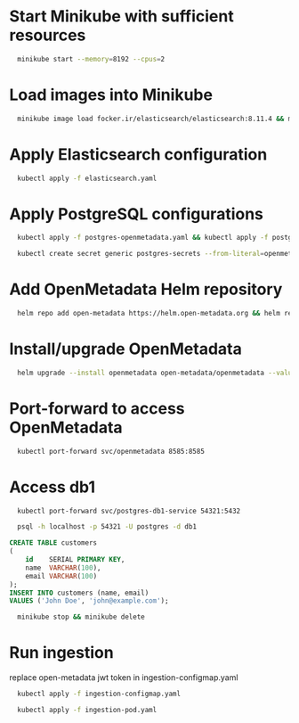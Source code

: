 # Start Minikube with sufficient resources

```bash
  minikube start --memory=8192 --cpus=2
```

# Load images into Minikube

```bash
  minikube image load focker.ir/elasticsearch/elasticsearch:8.11.4 && minikube image load postgres:17.2-bookworm && minikube image load focker.ir/openmetadata/server:1.9.5 && minikube image load focker.ir/openmetadata/ingestion-base:1.9.5 
```

# Apply Elasticsearch configuration

```bash
  kubectl apply -f elasticsearch.yaml
```

# Apply PostgreSQL configurations

```bash
  kubectl apply -f postgres-openmetadata.yaml && kubectl apply -f postgres-db1.yaml
```
```bash
  kubectl create secret generic postgres-secrets --from-literal=openmetadata-postgres-password=postgres
```

# Add OpenMetadata Helm repository

```bash
  helm repo add open-metadata https://helm.open-metadata.org && helm repo update
```

# Install/upgrade OpenMetadata

```bash
  helm upgrade --install openmetadata open-metadata/openmetadata --values values.yaml --timeout 10m
```

# Port-forward to access OpenMetadata

```bash
  kubectl port-forward svc/openmetadata 8585:8585
```

# Access db1

```bash
  kubectl port-forward svc/postgres-db1-service 54321:5432
```

```bash
  psql -h localhost -p 54321 -U postgres -d db1
```

```sql
CREATE TABLE customers
(
    id    SERIAL PRIMARY KEY,
    name  VARCHAR(100),
    email VARCHAR(100)
);
INSERT INTO customers (name, email)
VALUES ('John Doe', 'john@example.com');
```

```bash
  minikube stop && minikube delete
```


# Run ingestion

replace open-metadata jwt token in ingestion-configmap.yaml

```bash
  kubectl apply -f ingestion-configmap.yaml
```

```bash
  kubectl apply -f ingestion-pod.yaml  
```